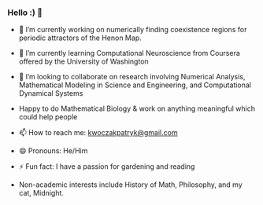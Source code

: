 ### Hello :) 👋



- 🔭 I’m currently working on numerically finding coexistence regions for periodic attractors of the Henon Map.

- 🌱 I’m currently learning Computational Neuroscience from Coursera offered by the University of Washington

- 👯 I’m looking to collaborate on research involving Numerical Analysis, Mathematical Modeling in Science and Engineering, and Computational Dynamical Systems
- Happy to do Mathematical Biology & work on anything meaningful which could help people

- 📫 How to reach me: kwoczakpatryk@gmail.com

- 😄 Pronouns: He/Him

- ⚡ Fun fact: I have a passion for gardening and reading

- Non-academic interests include History of Math, Philosophy, and my cat, Midnight. 
